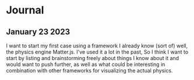 # Journal

## January 23 2023
I want to start my first case using a framework I already know (sort of) well, the physics engine Matter.js. I've used it a lot in the past, So I think I want to start by listing and brainstorming freely about things I know about it and would want to push further, as well as what could be interesting in combination with other frameworks for visualizing the actual physics. 